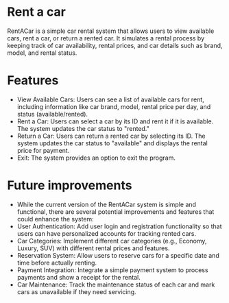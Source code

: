 # Rent a car

RentACar is a simple car rental system that allows users to view available cars, rent a car, or return a rented car. It simulates a rental process by keeping track of car availability, rental prices, and car details such as brand, model, and rental status. 

# Features

- View Available Cars: Users can see a list of available cars for rent, including information like car brand, model, rental price per day, and status (available/rented).
- Rent a Car: Users can select a car by its ID and rent it if it is available. The system updates the car status to "rented."
- Return a Car: Users can return a rented car by selecting its ID. The system updates the car status to "available" and displays the rental price for payment.
- Exit: The system provides an option to exit the program.

# Future improvements

- While the current version of the RentACar system is simple and functional, there are several potential improvements and features that could enhance the system:
- User Authentication: Add user login and registration functionality so that users can have personalized accounts for tracking rented cars.
- Car Categories: Implement different car categories (e.g., Economy, Luxury, SUV) with different rental prices and features.
- Reservation System: Allow users to reserve cars for a specific date and time before actually renting.
- Payment Integration: Integrate a simple payment system to process payments and show a receipt for the rental.
- Car Maintenance: Track the maintenance status of each car and mark cars as unavailable if they need servicing.
